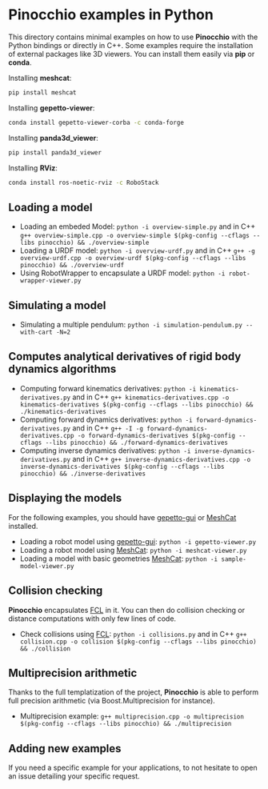 # Pinocchio examples in Python

This directory contains minimal examples on how to use **Pinocchio** with the Python bindings or directly in C++.
Some examples require the installation of external packages like 3D viewers. You can install them easily via **pip** or **conda**.

Installing **meshcat**:
```bash
pip install meshcat
```

Installing **gepetto-viewer**:
```bash
conda install gepetto-viewer-corba -c conda-forge
```

Installing **panda3d_viewer**:
```bash
pip install panda3d_viewer
```

Installing **RViz**:
```bash
conda install ros-noetic-rviz -c RoboStack
```

## Loading a model

- Loading an embeded Model: `python -i overview-simple.py` and in C++ `g++ overview-simple.cpp -o overview-simple $(pkg-config --cflags --libs pinocchio) && ./overview-simple`
- Loading a URDF model: `python -i overview-urdf.py` and in C++ `g++ -g overview-urdf.cpp -o overview-urdf $(pkg-config --cflags --libs pinocchio) && ./overview-urdf`
- Using RobotWrapper to encapsulate a URDF model: `python -i robot-wrapper-viewer.py`

## Simulating a model

-  Simulating a multiple pendulum: `python -i simulation-pendulum.py --with-cart -N=2`

## Computes analytical derivatives of rigid body dynamics algorithms

- Computing forward kinematics derivatives: `python -i kinematics-derivatives.py` and in C++ `g++ kinematics-derivatives.cpp -o kinematics-derivatives $(pkg-config --cflags --libs pinocchio) && ./kinematics-derivatives`
- Computing forward dynamics derivatives: `python -i forward-dynamics-derivatives.py` and in C++ `g++ -I -g forward-dynamics-derivatives.cpp -o forward-dynamics-derivatives $(pkg-config --cflags --libs pinocchio) && ./forward-dynamics-derivatives`
- Computing inverse dynamics derivatives: `python -i inverse-dynamics-derivatives.py` and in C++ `g++ inverse-dynamics-derivatives.cpp -o inverse-dynamics-derivatives $(pkg-config --cflags --libs pinocchio) && ./inverse-derivatives`

## Displaying the models

For the following examples, you should have [gepetto-gui](https://github.com/Gepetto/gepetto-viewer-corba) or [MeshCat](https://github.com/rdeits/meshcat) installed.

- Loading a robot model using [gepetto-gui](https://github.com/Gepetto/gepetto-viewer-corba): `python -i gepetto-viewer.py`
- Loading a robot model using [MeshCat](https://github.com/rdeits/meshcat): `python -i meshcat-viewer.py`
- Loading a model with basic geometries [MeshCat](https://github.com/rdeits/meshcat): `python -i sample-model-viewer.py`

## Collision checking

**Pinocchio** encapsulates  [FCL](https://github.com/humanoid-path-planner/hpp-fcl) in it. You can then do collision checking or distance computations with only few lines of code.

- Check collisions using [FCL](https://github.com/humanoid-path-planner/hpp-fcl): `python -i collisions.py` and in C++ `g++ collision.cpp -o collision $(pkg-config --cflags --libs pinocchio) && ./collision`

## Multiprecision arithmetic

Thanks to the full templatization of the project, **Pinocchio** is able to perform full precision arithmetic (via Boost.Multiprecision for instance).

- Multiprecision example: `g++ multiprecision.cpp -o multiprecision $(pkg-config --cflags --libs pinocchio) && ./multiprecision`

## Adding new examples

If you need a specific example for your applications, to not hesitate to open an issue detailing your specific request.

